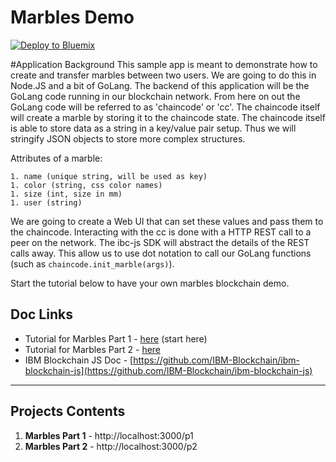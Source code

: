 # Marbles Demo

[![Deploy to Bluemix](https://bluemix.net/deploy/button.png)](https://bluemix.net/deploy?repository=https://github.com/ibm-blockchain/marbles.git)

#Application Background
This sample app is meant to demonstrate how to create and transfer marbles between two users. 
We are going to do this in Node.JS and a bit of GoLang. 
The backend of this application will be the GoLang code running in our blockchain network. 
From here on out the GoLang code will be referred to as 'chaincode' or 'cc'. 
The chaincode itself will create a marble by storing it to the chaincode state. 
The chaincode itself is able to store data as a string in a key/value pair setup. 
Thus we will stringify JSON objects to store more complex structures. 

Attributes of a marble:

	1. name (unique string, will be used as key)
	1. color (string, css color names)
	1. size (int, size in mm)
	1. user (string)
	
We are going to create a Web UI that can set these values and pass them to the chaincode. 
Interacting with the cc is done with a HTTP REST call to a peer on the network. 
The ibc-js SDK will abstract the details of the REST calls away.
This allow us to use dot notation to call our GoLang functions (such as `chaincode.init_marble(args)`). 

Start the tutorial below to have your own marbles blockchain demo.

## Doc Links
- Tutorial for Marbles Part 1 - [here](./tutorial_part1.md) (start here)
- Tutorial for Marbles Part 2 - [here](./tutorial_part2.md) 
- IBM Blockchain JS Doc - [https://github.com/IBM-Blockchain/ibm-blockchain-js](https://github.com/IBM-Blockchain/ibm-blockchain-js)

***

## Projects Contents
1. **Marbles Part 1**   -	http://localhost:3000/p1
1. **Marbles Part 2**   -	http://localhost:3000/p2
